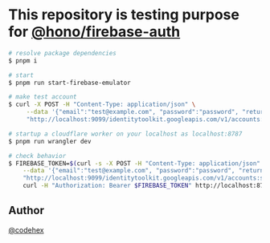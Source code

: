 # This repository is testing purpose for [@hono/firebase-auth](https://github.com/honojs/middleware)


```sh
# resolve package dependencies
$ pnpm i

# start 
$ pnpm run start-firebase-emulator

# make test account
$ curl -X POST -H "Content-Type: application/json" \
     --data '{"email":"test@example.com", "password":"password", "returnSecureToken":true}' \
     "http://localhost:9099/identitytoolkit.googleapis.com/v1/accounts:signUp?key=fake-api-key"

# startup a cloudflare worker on your localhost as localhost:8787
$ pnpm run wrangler dev

# check behavior
$ FIREBASE_TOKEN=$(curl -s -X POST -H "Content-Type: application/json" \
    --data '{"email":"test@example.com", "password":"password", "returnSecureToken":true}' \
    "http://localhost:9099/identitytoolkit.googleapis.com/v1/accounts:signInWithPassword?key=fake-api-key" | jq .idToken -r) && \
    curl -H "Authorization: Bearer $FIREBASE_TOKEN" http://localhost:8787/test
```

## Author

[@codehex](https://x.com/codehex)